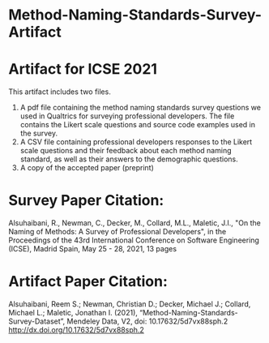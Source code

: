 # Method-Naming-Standards-Survey-Artifact

# Artifact for ICSE 2021

This artifact includes two files.

1. A pdf file containing the method naming standards survey questions we used in Qualtrics for surveying professional developers. The file contains the Likert scale questions and source code examples used in the survey. 
2. A CSV file containing professional developers responses to the Likert scale questions and their feedback about each method naming standard, as well as their answers to the demographic questions.
3. A copy of the accepted paper (preprint)



# Survey Paper Citation:

Alsuhaibani, R., Newman, C., Decker, M., Collard, M.L., Maletic, J.I., "On the Naming of Methods: A Survey of Professional Developers", in the Proceedings of the 43rd International Conference on Software Engineering (ICSE), Madrid Spain, May 25 - 28, 2021, 13 pages

# Artifact Paper Citation:

Alsuhaibani, Reem S.; Newman, Christian D.; Decker, Michael J.; Collard, Michael L.; Maletic, Jonathan I. (2021), “Method-Naming-Standards-Survey-Dataset”, Mendeley Data, V2, doi: 10.17632/5d7vx88sph.2
http://dx.doi.org/10.17632/5d7vx88sph.2
